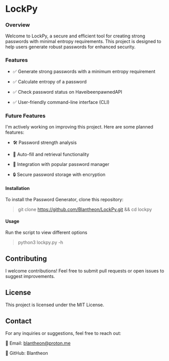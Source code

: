 # LockPy

### Overview

Welcome to LockPy, a secure and efficient tool for creating strong passwords with minimal entropy requirements. This project is designed to help users generate robust passwords for enhanced security.

### Features

- ✅ Generate strong passwords with a minimum entropy requirement

- ✅ Calculate entropy of a password

- ✅ Check password status on HaveibeenpawnedAPI

- ✅ User-friendly command-line interface (CLI)

### Future Features

I'm actively working on improving this project. Here are some planned features:

- 🛠️ Password strength analysis

- 🔄 Auto-fill and retrieval functionality

- 🔑 Integration with popular password manager

- 🔒 Secure password storage with encryption

#### Installation

To install the Password Generator, clone this repository:

> git clone https://github.com/Blantheon/LockPy.git && cd lockpy

#### Usage

Run the script to view different options

> python3 lockpy.py -h

## Contributing

I welcome contributions! Feel free to submit pull requests or open issues to suggest improvements.

## License

This project is licensed under the MIT License.

## Contact

For any inquiries or suggestions, feel free to reach out:

📧 Email: blantheon@proton.me

🐙 GitHub: Blantheon
